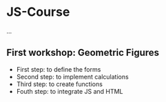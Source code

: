 # JS-Course

...

## First workshop: Geometric Figures

- First step: to define the forms
- Second step: to implement calculations
- Third step: to create functions
- Fouth step: to integrate JS and HTML
